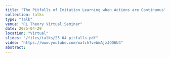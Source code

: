 ```yaml
---
title: "The Pitfalls of Imitation Learning when Actions are Continuous"
collection: talks
type: "Talk"
venue: "RL Theory Virtual Seminar"
date: 2025-04-29
location: "Virtual"
slides: "/files/talks/25_04_pitfalls.pdf"
video: "https://www.youtube.com/watch?v=WmAjzJQD6U4"
abstract: 
---
```




